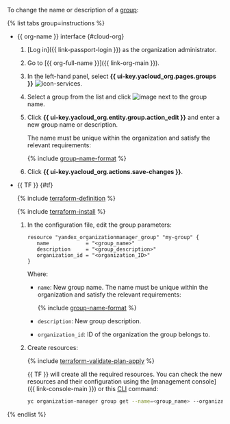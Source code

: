 To change the name or description of a [group](../../organization/concepts/groups.md):

{% list tabs group=instructions %}

- {{ org-name }} interface {#cloud-org}

  1. [Log in]({{ link-passport-login }}) as the organization administrator.
  1. Go to [{{ org-full-name }}]({{ link-org-main }}).
  1. In the left-hand panel, select **{{ ui-key.yacloud_org.pages.groups }}** ![icon-services](../../_assets/console-icons/persons.svg).
  1. Select a group from the list and click ![image](../../_assets/console-icons/ellipsis.svg) next to the group name.
  1. Click **{{ ui-key.yacloud_org.entity.group.action_edit }}** and enter a new group name or description.

      The name must be unique within the organization and satisfy the relevant requirements:

      {% include [group-name-format](group-name-format.md) %}

  1. Click **{{ ui-key.yacloud_org.actions.save-changes }}**.

- {{ TF }} {#tf}

  {% include [terraform-definition](../../_tutorials/_tutorials_includes/terraform-definition.md) %}

  {% include [terraform-install](../../_includes/terraform-install.md) %}

  1. In the configuration file, edit the group parameters:

     ```hcl
     resource "yandex_organizationmanager_group" "my-group" {
        name            = "<group_name>"
        description     = "<group_description>"
        organization_id = "<organization_ID>"
     }
     ```

     Where:
     * `name`: New group name. The name must be unique within the organization and satisfy the relevant requirements:

        {% include [group-name-format](group-name-format.md) %}

     * `description`: New group description.
     * `organization_id`: ID of the organization the group belongs to.
  1. Create resources:

     {% include [terraform-validate-plan-apply](../../_tutorials/_tutorials_includes/terraform-validate-plan-apply.md) %}

     {{ TF }} will create all the required resources. You can check the new resources and their configuration using the [management console]({{ link-console-main }}) or this [CLI](../../cli/) command:

     ```bash
     yc organization-manager group get --name=<group_name> --organization-id=<organization_ID>
     ```

{% endlist %}
